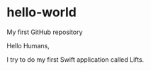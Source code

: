 # hello-world
My first GitHub repository

Hello Humans,

I try to do my first Swift application called Lifts.

